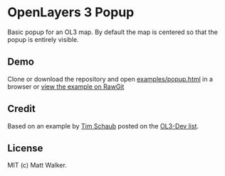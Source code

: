 # OpenLayers 3 Popup

Basic popup for an OL3 map. By default the map is centered so that the popup is
entirely visible.

## Demo

Clone or download the repository and open
[examples/popup.html](examples/popup.html) in a browser or [view the example on
RawGit](http://rawgit.com/walkermatt/ol3-popup/master/examples/popup.html)

## Credit

Based on an example by [Tim Schaub](https://github.com/tschaub) posted on the
[OL3-Dev list](https://groups.google.com/forum/#!forum/ol3-dev).

## License

MIT (c) Matt Walker.
